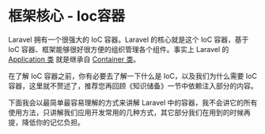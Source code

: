 # 框架核心 - Ioc容器

Laravel 拥有一个很强大的 IoC 容器。Laravel 的核心就是这个 IoC 容器，基于 IoC 容器、框架能够很好很方便的组织管理各个组件。事实上 Laravel 的 [Application 类](https://github.com/laravel/framework/blob/master/src/Illuminate/Foundation/Application.php) 就是继承自 [Container 类](https://github.com/laravel/framework/tree/master/src/Illuminate/Container)。

在了解 IoC 容器之前，你有必要去了解一下什么是 IoC，以及我们为什么需要 IoC 容器，这里就不赘述了，推荐您再回顾《知识储备》一节中依赖注入部分的内容。

下面我会以最简单最容易理解的方式来讲解 Laravel 中的容器，我不会讲它的所有使用方法，只讲解我们应用开发常用的几种方式，其它部分我们在用到的时候再提，降低你的记忆负担。